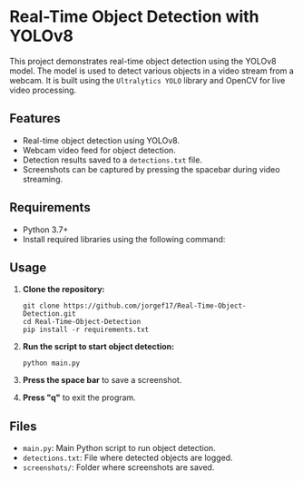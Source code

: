 # Real-Time Object Detection with YOLOv8

This project demonstrates real-time object detection using the YOLOv8 model. The model is used to detect various objects in a video stream from a webcam. It is built using the `Ultralytics YOLO` library and OpenCV for live video processing.

## Features
- Real-time object detection using YOLOv8.
- Webcam video feed for object detection.
- Detection results saved to a `detections.txt` file.
- Screenshots can be captured by pressing the spacebar during video streaming.

## Requirements
- Python 3.7+
- Install required libraries using the following command:



## Usage

1. **Clone the repository:**

    ```
    git clone https://github.com/jorgef17/Real-Time-Object-Detection.git
    cd Real-Time-Object-Detection
    pip install -r requirements.txt

    ```

2. **Run the script to start object detection:**

    ```
    python main.py
    ```

3. **Press the space bar** to save a screenshot.

4. **Press "q"** to exit the program.

## Files

- `main.py`: Main Python script to run object detection.
- `detections.txt`: File where detected objects are logged.
- `screenshots/`: Folder where screenshots are saved.
